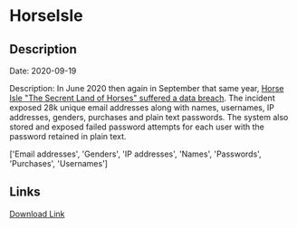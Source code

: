 # HorseIsle

## Description

Date: 2020-09-19

Description:
In June 2020 then again in September that same year, <a href="https://hi1.horseisle.com/web/news.php" target="_blank" rel="noopener">Horse Isle &quot;The Secrent Land of Horses&quot; suffered a data breach</a>. The incident exposed 28k unique email addresses along with names, usernames, IP addresses, genders, purchases and plain text passwords. The system also stored and exposed failed password attempts for each user with the password retained in plain text.


['Email addresses', 'Genders', 'IP addresses', 'Names', 'Passwords', 'Purchases', 'Usernames']

## Links

[Download Link](https://link-to.net/1229997/581.8089838845927/dynamic/?r=aHR0cHM6Ly93d3cubWVkaWFmaXJlLmNvbS92aWV3Lzl6VUkyVHBDYnRtT1play9ob3JzZWlzbGUuY29tL2ZpbGU=)